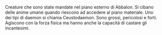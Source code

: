 Creature che sono state mandate nel piano esterno di Abbalon. Si cibano delle anime umane quando riescono ad accedere al piano materiale.
Uno dei tipi di daemon si chiama Ceustodaemon. Sono grossi, pericolosi e forti. Agiscono con la forza fisica ma hanno anche la capacitá di castare gli incantesimi.
